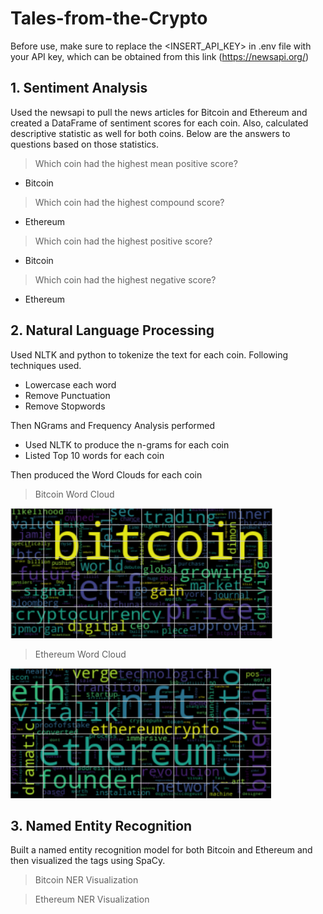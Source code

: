 # Tales-from-the-Crypto

Before use, make sure to replace the <INSERT_API_KEY> in .env file with your API key, which can be obtained from this link
(https://newsapi.org/)

## 1. Sentiment Analysis

Used the newsapi to pull the news articles for Bitcoin and Ethereum and created a DataFrame of sentiment scores for each coin. Also, calculated descriptive statistic as well for both coins. Below are the answers to questions based on those statistics.

> Which coin had the highest mean positive score?

- Bitcoin

> Which coin had the highest compound score?

- Ethereum

> Which coin had the highest positive score?

- Bitcoin

> Which coin had the highest negative score?

- Ethereum

## 2. Natural Language Processing

Used NLTK and python to tokenize the text for each coin. Following techniques used.

- Lowercase each word
- Remove Punctuation
- Remove Stopwords

Then NGrams and Frequency Analysis performed

- Used NLTK to produce the n-grams for each coin
- Listed Top 10 words for each coin

Then produced the Word Clouds for each coin

> Bitcoin Word Cloud

![Bitcoin Word Cloud](https://github.com/chirathlv/Tales-from-the-Crypto/blob/main/Images/btc_word_cloud.PNG)

> Ethereum Word Cloud

![Ethereum Word Cloud](https://github.com/chirathlv/Tales-from-the-Crypto/blob/main/Images/eth_word_cloud.PNG)

## 3. Named Entity Recognition

Built a named entity recognition model for both Bitcoin and Ethereum and then visualized the tags using SpaCy.

> Bitcoin NER Visualization

> Ethereum NER Visualization
